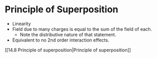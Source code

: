 # Principle of Superposition

- Linearity
- Field due to many charges is equal to the sum of the field of each.
  - Note the distributive nature of that statement.
- Equivalent to no 2nd order interaction effects.

[[14.8  Principle of superposition|Principle of superposition]]